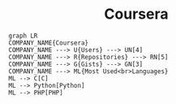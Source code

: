 <h1 align="center">Coursera</h1>

```mermaid
graph LR
COMPANY_NAME{Coursera}
COMPANY_NAME ---> U{Users} ---> UN[4]
COMPANY_NAME ---> R{Repositories} ---> RN[5]
COMPANY_NAME ---> G{Gists} ---> GN[3]
COMPANY_NAME ---> ML{Most Used<br>Languages}
ML --> C[C]
ML --> Python[Python]
ML --> PHP[PHP]
```
